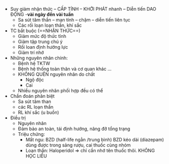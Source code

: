 - Suy giảm nhận thức – CẤP TÍNH – KHỞI PHÁT nhanh – Diễn tiến DAO ĐỘNG -**vài ngày đến vài tuần**
	- Sa sút tâm thần – mạn tính – chậm – diễn tiến liên tục
	- Các rối loạn loạn thần, khí sắc
- TC bắt buộc (==NHẬN THỨC==)
	- Giảm mức độ thức tỉnh
	- Giảm tập trung chú ý
	- Rối loan định hướng lực
	- Giảm trí nhớ
- Những nguyên nhân chính:
	- Bệnh hệ TKTW
	- Bệnh hệ thống toàn thân và cơ quan khác …
	- KHÔNG QUÊN nguyên nhân do chất
		- Ngộ độc
		- Cai
	- Nhiều nguyên nhân phối hợp đều có thể
- Chẩn đoán phân biệt
	- Sa sút tâm than
	- các RL loạn thần
	- RL khí sắc (u buồn)
- Điều trị
	- Nguyên nhân
	- Đảm bảo an toàn, tái định hướng, nâng đỡ tổng trạng
	- Triệu chứng:
		- Mất ngu: BZD (half-life ngằn /trung bình)
			BZD kéo dài (diazepam) dùng được trong sảng rượu, cai thuốc cùng nhóm
		- Loạn thần: Haloperidol
		=> chỉ cần nhớ tên thuốc thôi. KHÔNG HỌC LIỀU

